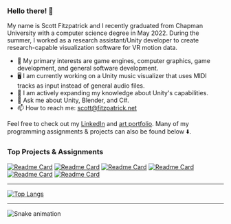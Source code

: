 ### Hello there! 👋

My name is Scott Fitzpatrick and I recently graduated from Chapman University with a computer science degree in May 2022. During the summer, I worked as a research assistant/Unity developer to create research-capable visualization software for VR motion data.

- :mag_right: My primary interests are game engines, computer graphics, game development, and general software development.
- 🖥️ I am currently working on a Unity music visualizer that uses MIDI tracks as input instead of general audio files.
- 🌱 I am actively expanding my knowledge about Unity's capabilities.
- 💬 Ask me about Unity, Blender, and C#.
- 📫 How to reach me: scott@fitzpatrick.net

Feel free to check out my [LinkedIn](https://www.linkedin.com/in/scott-fitzpatrick-/) and [art portfolio](https://scottfitzpatrick.pb.gallery/). Many of my programming assignments & projects can also be found below ⬇️.

### Top Projects & Assignments

[![Readme Card](https://github-readme-stats-git-masterrstaa-rickstaa.vercel.app/api/pin/?username=sfitzpatrickchapman&repo=RetroRoadVisualizer&theme=radical&show_icons=true)](https://github.com/sfitzpatrickchapman/RetroRoadVisualizer)
[![Readme Card](https://github-readme-stats-git-masterrstaa-rickstaa.vercel.app/api/pin/?username=sfitzpatrickchapman&repo=CPSC350_SP21_ASSIGNMENT3_FITZPATRICK&theme=radical&show_icons=true)](https://github.com/sfitzpatrickchapman/CPSC350_SP21_ASSIGNMENT3_FITZPATRICK)
[![Readme Card](https://github-readme-stats-git-masterrstaa-rickstaa.vercel.app/api/pin/?username=sfitzpatrickchapman&repo=mnrsmDFdetect&theme=radical&show_icons=true)](https://github.com/sfitzpatrickchapman/mnrsmDFdetect)
[![Readme Card](https://github-readme-stats-git-masterrstaa-rickstaa.vercel.app/api/pin/?username=sfitzpatrickchapman&repo=CPSC354_Report_SFitzpatrick&theme=radical&show_icons=true)](https://github.com/sfitzpatrickchapman/CPSC354_Report_SFitzpatrick)
[![Readme Card](https://github-readme-stats-git-masterrstaa-rickstaa.vercel.app/api/pin/?username=sfitzpatrickchapman&repo=SFitzpatrick_SkyDiver&theme=radical&show_icons=true)](https://github.com/sfitzpatrickchapman/SFitzpatrick_SkyDiver)
[![Readme Card](https://github-readme-stats-git-masterrstaa-rickstaa.vercel.app/api/pin/?username=sfitzpatrickchapman&repo=CPSC350_SP21_ASSIGNMENT7_FITZPATRICK&theme=radical&show_icons=true)](https://github.com/sfitzpatrickchapman/CPSC350_SP21_ASSIGNMENT7_FITZPATRICK)

---

<!-- ### Top Languages, Technologies, & Tools -->

[![Top Langs](https://github-readme-stats-git-masterrstaa-rickstaa.vercel.app/api/top-langs/?username=sfitzpatrickchapman&layout=compact&theme=radical&show_icons=true)](https://github.com/sfitzpatrickchapman/sfitzpatrickchapman)

---

![Snake animation](https://github.com/sfitzpatrickchapman/sfitzpatrickchapman/blob/output/github-contribution-grid-snake.svg)


<!--
**sfitzpatrickchapman/sfitzpatrickchapman** is a ✨ _special_ ✨ repository because its `README.md` (this file) appears on your GitHub profile.

Here are some ideas to get you started:

- 🔭 I’m currently working on ...
- 🌱 I’m currently learning ...
- 👯 I’m looking to collaborate on ...
- 🤔 I’m looking for help with ...
- 💬 Ask me about ...
- 📫 How to reach me: ...
- 😄 Pronouns: ...
- ⚡ Fun fact: ...
-->
